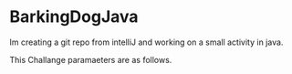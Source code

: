 # BarkingDogJava
Im creating a git repo from intelliJ and working on a small activity in java.


This Challange paramaeters are as follows.



